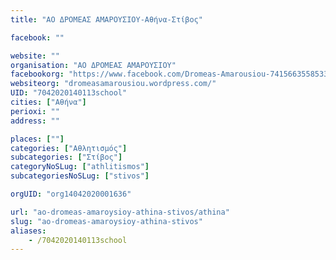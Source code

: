 ```yaml
---
title: "ΑΟ ΔΡΟΜΕΑΣ ΑΜΑΡΟΥΣΙΟΥ-Αθήνα-Στίβος"

facebook: ""

website: ""
organisation: "ΑΟ ΔΡΟΜΕΑΣ ΑΜΑΡΟΥΣΙΟΥ"
facebookorg: "https://www.facebook.com/Dromeas-Amarousiou-741566355853369/"
websiteorg: "dromeasamarousiou.wordpress.com/"
UID: "7042020140113school"
cities: ["Αθήνα"]
perioxi: ""
address: ""

places: [""]
categories: ["Αθλητισμός"]
subcategories: ["Στίβος"]
categoryNoSLug: ["athlitismos"]
subcategoriesNoSLug: ["stivos"]

orgUID: "org14042020001636"

url: "ao-dromeas-amaroysioy-athina-stivos/athina"
slug: "ao-dromeas-amaroysioy-athina-stivos"
aliases:
    - /7042020140113school
---
```





